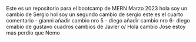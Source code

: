 Este es un repositorio para el bootcamp de MERN Marzo 2023
hola soy un cambio de Sergio
hol soy un segundo cambio de sergio
este es el cuarto comentario - gianni
añadir cambio nro 5 - diego
añadir cambio nro 6- diego
cmabio de gustavo cuadros
cambios de Javier o/
Hola cambio Jose estoy mas perdio que Nemo 